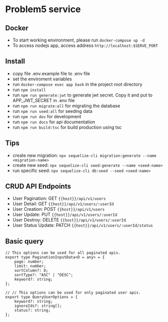 # Problem5 service

## Docker

- To start working environment, please run `docker-compose up -d`
- To access nodejs app, access address `http://localhost:$SERVE_PORT`

## Install

- copy file .env.example file to .env file
- set the enviroment variables
- run `docker-compose exec app bash` in the project root directory
- run `npm install`
- run `npm run generate:jwt` to generate jwt secret. Copy it and put to APP_JWT_SECRET in .env file
- run `npm run migrate:all` for migrating the database
- run `npm run seed:all` for seeding data
- run `npm run dev` for development
- run `npm run docs` for api documentation
- run `npm run build:tsc` for build production using tsc

## Tips

- create new migration: `npx sequelize-cli migration:generate --name <migration-name>`
- create new seed: `npx sequelize-cli seed:generate --name <seed-name>`
- run specific seed: `npx sequelize-cli db:seed --seed <seed-name>`

## CRUD API Endpoints
- User Pagination: GET `{{host}}/api/v1/users`
- User Detail: GET `{{host}}/api/v1/users/:userId`
- User Creation: POST `{{host}}/api/v1/users`
- User Update: PUT `{{host}}/api/v1/users/:userId`
- User Destroy: DELETE `{{host}}/api/v1/users/:userId`
- User Status Update: PATCH `{{host}}/api/v1/users/:userId/status`

## Basic query
```
// This options can be used for all paginated apis.
export type PaginationInputData<D = any> = {
	page: number;
	limit: number;
	sortColumn?: D;
	sortType?: "ASC" | "DESC";
	keyword?: string;
};

// // This options can be used for only paginated user apis.
export type QueryUserOptions = {
	keyword?: string;
	ignoreIds?: string[];
	status?: string;
};
```
